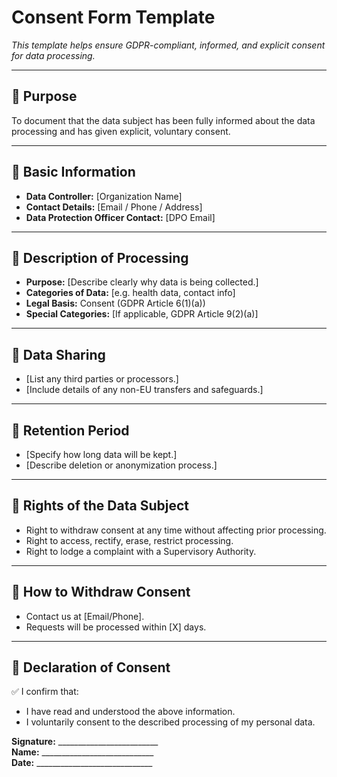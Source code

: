 # Consent Form Template

_This template helps ensure GDPR-compliant, informed, and explicit consent for data processing._

---

## 🎯 Purpose
To document that the data subject has been fully informed about the data processing and has given explicit, voluntary consent.

---

## 📌 Basic Information

- **Data Controller:** [Organization Name]
- **Contact Details:** [Email / Phone / Address]
- **Data Protection Officer Contact:** [DPO Email]

---

## 📌 Description of Processing

- **Purpose:** [Describe clearly why data is being collected.]
- **Categories of Data:** [e.g. health data, contact info]
- **Legal Basis:** Consent (GDPR Article 6(1)(a))
- **Special Categories:** [If applicable, GDPR Article 9(2)(a)]

---

## 📌 Data Sharing

- [List any third parties or processors.]
- [Include details of any non-EU transfers and safeguards.]

---

## 📌 Retention Period

- [Specify how long data will be kept.]
- [Describe deletion or anonymization process.]

---

## 📌 Rights of the Data Subject

- Right to withdraw consent at any time without affecting prior processing.
- Right to access, rectify, erase, restrict processing.
- Right to lodge a complaint with a Supervisory Authority.

---

## 📌 How to Withdraw Consent

- Contact us at [Email/Phone].
- Requests will be processed within [X] days.

---

## 📌 Declaration of Consent

✅ I confirm that:
- I have read and understood the above information.
- I voluntarily consent to the described processing of my personal data.

**Signature:** _________________________  
**Name:** ____________________________  
**Date:** _____________________________

